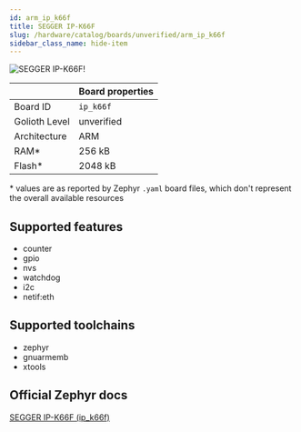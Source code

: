 ```yaml
---
id: arm_ip_k66f
title: SEGGER IP-K66F
slug: /hardware/catalog/boards/unverified/arm_ip_k66f
sidebar_class_name: hide-item
---
```


[//]: # (This is an auto-generated file, do not edit! Changes to it will be lost upon re-generation)

![SEGGER IP-K66F!](/img/boards/arm/ip_k66f.png "SEGGER IP-K66F")

|                | Board properties     |
| -------------  | -------------------- |
| Board ID       | `ip_k66f` |
| Golioth Level  | unverified       |
| Architecture   | ARM |
| RAM*           | 256 kB |
| Flash*         | 2048 kB |

\* values are as reported by Zephyr `.yaml` board files, which don't represent the overall available resources



## Supported features

* counter
* gpio
* nvs
* watchdog
* i2c
* netif:eth

## Supported toolchains

* zephyr
* gnuarmemb
* xtools

## Official Zephyr docs

[SEGGER IP-K66F (ip_k66f)](https://docs.zephyrproject.org/latest/boards/arm/ip_k66f/doc/index.html)
